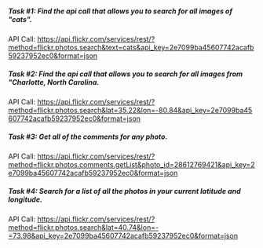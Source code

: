 ##### Task #1: Find the api call that allows you to search for all images of "cats".

API Call: https://api.flickr.com/services/rest/?method=flickr.photos.search&text=cats&api_key=2e7099ba45607742acafb59237952ec0&format=json

##### Task #2: Find the api call that allows you to search for all images from "Charlotte, North Carolina.

API Call: https://api.flickr.com/services/rest/?method=flickr.photos.search&lat=35.22&lon=-80.84&api_key=2e7099ba45607742acafb59237952ec0&format=json

##### Task #3: Get all of the comments for any photo.

API Call: https://api.flickr.com/services/rest/?method=flickr.photos.comments.getList&photo_id=28612769421&api_key=2e7099ba45607742acafb59237952ec0&format=json

##### Task #4: Search for a list of all the photos in your current latitude and longitude.
API Call: https://api.flickr.com/services/rest/?method=flickr.photos.search&lat=40.74&lon=-=73.98&api_key=2e7099ba45607742acafb59237952ec0&format=json
